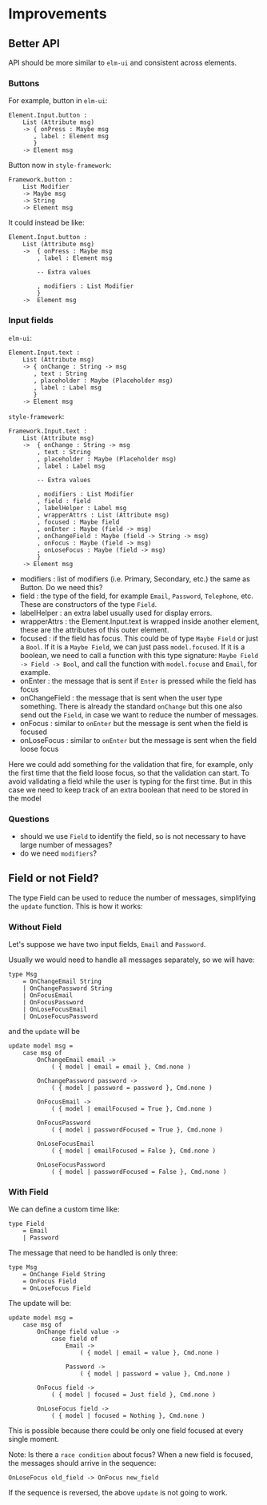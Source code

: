 # Improvements

## Better API

API should be more similar to `elm-ui` and consistent across elements.

### Buttons

For example, button in `elm-ui`:

```
Element.Input.button :
    List (Attribute msg)
    -> { onPress : Maybe msg
       , label : Element msg
       }
    -> Element msg
```

Button now in `style-framework`:

```
Framework.button :
    List Modifier
    -> Maybe msg
    -> String
    -> Element msg
```

It could instead be like:

```
Element.Input.button :
    List (Attribute msg)
    ->  { onPress : Maybe msg
        , label : Element msg

        -- Extra values

        , modifiers : List Modifier
        }
    ->  Element msg
```

### Input fields

`elm-ui`:

```
Element.Input.text :
    List (Attribute msg)
    -> { onChange : String -> msg
       , text : String
       , placeholder : Maybe (Placeholder msg)
       , label : Label msg
       }
    -> Element msg
```

`style-framework`:

```
Framework.Input.text :
    List (Attribute msg)
    ->  { onChange : String -> msg
        , text : String
        , placeholder : Maybe (Placeholder msg)
        , label : Label msg

        -- Extra values

        , modifiers : List Modifier
        , field : field
        , labelHelper : Label msg
        , wrapperAttrs : List (Attribute msg)
        , focused : Maybe field
        , onEnter : Maybe (field -> msg)
        , onChangeField : Maybe (field -> String -> msg)
        , onFocus : Maybe (field -> msg)
        , onLoseFocus : Maybe (field -> msg)
        }
    -> Element msg
```

* modifiers : list of modifiers (i.e. Primary, Secondary, etc.) the same as Button. Do we need this?
* field : the type of the field, for example `Email`, `Password`, `Telephone`, etc. These are constructors of the type `Field`.
* labelHelper : an extra label usually used for display errors.
* wrapperAttrs : the Element.Input.text is wrapped inside another element, these are the attributes of this outer element.
* focused : if the field has focus. This could be of type `Maybe Field` or just a `Bool`. If it is a `Maybe Field`, we can just pass `model.focused`. If it is a boolean, we need to call a function with this type signature: `Maybe Field -> Field -> Bool`, and call the function with `model.focuse` and `Email`, for example.
* onEnter : the message that is sent if `Enter` is pressed while the field has focus
* onChangeField : the message that is sent when the user type something. There is already the standard `onChange` but this one also send out the `Field`, in case we want to reduce the number of messages.
* onFocus : similar to `onEnter` but the message is sent when the field is focused
* onLoseFocus : similar to `onEnter` but the message is sent when the field loose focus

Here we could add something for the validation that fire, for example, only the first time that the field loose focus, so that the validation can start. To avoid validating a field while the user is typing for the first time. But in this case we need to keep track of an extra boolean that need to be stored in the model

### Questions

* should we use `Field` to identify the field, so is not necessary to have large number of messages?
* do we need `modifiers`?

## Field or not Field?

The type Field can be used to reduce the number of messages, simplifying the `update` function.
This is how it works:

### Without Field

Let's suppose we have two input fields, `Email` and `Password`.

Usually we would need to handle all messages separately, so we will have:

```
type Msg
    = OnChangeEmail String
    | OnChangePassword String
    | OnFocusEmail
    | OnFocusPassword
    | OnLoseFocusEmail
    | OnLoseFocusPassword
```

and the `update` will be

```
update model msg =
    case msg of
        OnChangeEmail email ->
            ( { model | email = email }, Cmd.none )

        OnChangePassword password ->
            ( { model | password = password }, Cmd.none )

        OnFocusEmail ->
            ( { model | emailFocused = True }, Cmd.none )

        OnFocusPassword
            ( { model | passwordFocused = True }, Cmd.none )

        OnLoseFocusEmail
            ( { model | emailFocused = False }, Cmd.none )

        OnLoseFocusPassword
            ( { model | passwordFocused = False }, Cmd.none )
```

### With Field

We can define a custom time like:

```
type Field
    = Email
    | Password
```

The message that need to be handled is only three:

```
type Msg
    = OnChange Field String
    = OnFocus Field
    = OnLoseFocus Field
```

The update will be:

```
update model msg =
    case msg of
        OnChange field value ->
            case field of
                Email ->
                    ( { model | email = value }, Cmd.none )

                Password ->
                    ( { model | password = value }, Cmd.none )

        OnFocus field ->
            ( { model | focused = Just field }, Cmd.none )

        OnLoseFocus field ->
            ( { model | focused = Nothing }, Cmd.none )            
```

This is possible because there could be only one field focused at every single moment.

Note: Is there a `race condition` about focus? When a new field is focused, the messages should arrive in the sequence:

```
OnLoseFocus old_field -> OnFocus new_field
```

If the sequence is reversed, the above `update` is not going to work.
